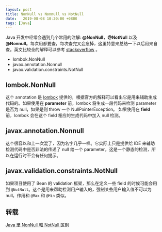 ```yaml
---
layout: post
title: NonNull vs Nonnull vs NotNull
date:   2019-08-08 10:30:00 +0800
tags: [Java]
---
```


Java 开发中经常会遇到几个常用的注解: **@NonNull**，**@NotNull** 以及 **@Nonnull**。每次用都要查，每次查完又会忘掉，这里特意来总结一下以后用来自查。英文比较全的解释可以参考 [stackoverflow](https://stackoverflow.com/questions/4963300/which-notnull-java-annotation-should-i-use) 。

- lombok.NonNull
- javax.annotation.Nonnull
- javax.validation.constraints.NotNull

## lombok.NonNull

这个 annotation 是 [lombok](https://projectlombok.org/features/NonNull) 提供的，根据官方的解释可以看出它是用来辅助生成代码的。如果使用在 **parameter** 前，lombok 将生成一段代码来检测 parameter 是否为 null，如果是则 throw 一个 NullPointerException。 如果使用在 **field** 前，lombok 会在这个 field 相应的生成代码中加入 null 检测。

## javax.annotation.Nonnull

这个很容以和上一次混了，因为名字几乎一样。它实际上只是提供给 IDE 来辅助检测代码中是否非法的传递了 null 给一个 parameter。这是一个静态的检测，所以在运行时不会有任何提示。

## javax.validation.constraints.NotNull

如果项目使用了 Bean 的 validation 框架，那么在定义一些 field 的时候可能会用到 `@NotNull`。这个是用来帮助检测用户输入的，强制某些用户输入值不可以为 null。作用和 `@Max` 和 `@Min` 类似。

## 转载

[Java 里 NonNull 和 NotNull 区别](http://yansu.org/2018/01/03/java-non-null-and-not-null.html)



